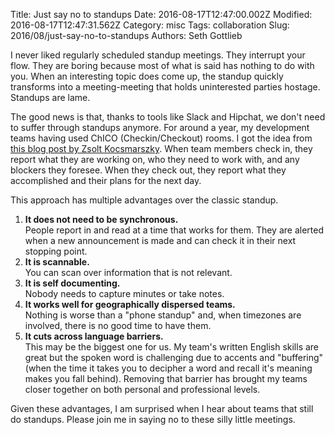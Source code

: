 Title: Just say no to standups
Date: 2016-08-17T12:47:00.002Z
Modified: 2016-08-17T12:47:31.562Z
Category: misc
Tags: collaboration
Slug: 2016/08/just-say-no-to-standups
Authors: Seth Gottlieb

I never liked regularly scheduled standup meetings. They interrupt your flow. They are boring because most of what is said has nothing to do with you. When an interesting topic does come up, the standup quickly transforms into a meeting-meeting that holds uninterested parties hostage. Standups are lame.  

  

The good news is that, thanks to tools like Slack and Hipchat, we don't need to suffer through standups anymore. For around a year, my development teams having used ChICO (Checkin/Checkout) rooms. I got the idea from [this blog post&nbsp;by&nbsp;Zsolt Kocsmarszky](https://logbook.hanno.co/nine-tools-to-keep-our-remote-team-together/). When team members check in, they report what they are working on, who they need to work with, and any blockers they foresee. When they check out, they report what they accomplished and their plans for the next day.  

  

This approach has multiple advantages over the classic standup.  

  

1.   __It does not need to be synchronous.__  
    People report in and read at a time that works for them. They are alerted when a new announcement is made and can check it in their next stopping point.
2.   __It is scannable.__  
    You can scan over information that is not relevant.&nbsp;
3.   __It is self documenting.__  
    Nobody needs to capture minutes or take notes.
4.   __It works well for geographically dispersed teams.__  
    Nothing is worse than a "phone standup" and, when timezones are involved, there is no good time to have them.
5.   __It cuts across language barriers.__  
    This may be the biggest one for us. My team's written English skills are great but the spoken word is challenging due to accents and "buffering" (when the time it takes you to decipher a word and recall it's meaning makes you fall behind). Removing that barrier has brought my teams closer together on both personal and professional levels.&nbsp;

<div>
Given these advantages, I am surprised when I hear about teams that still do standups. Please join me in saying no to these silly little meetings.</div>
